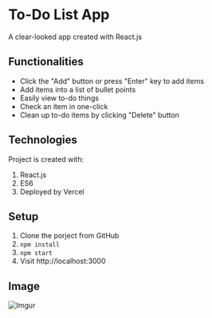 # To-Do List App

A clear-looked app created with React.js

## Functionalities
* Click the "Add" button or press "Enter" key to add items
* Add items into a list of bullet points
* Easily view to-do things
* Check an item in one-click
* Clean up to-do items by clicking "Delete" button

## Technologies
Project is created with:
1. React.js
2. ES6
3. Deployed by Vercel

## Setup
1. Clone the porject from GitHub
2. `npm install`
3. `npm start`
4. Visit http://localhost:3000

## Image
![Imgur](https://i.imgur.com/upgZa3d.png)